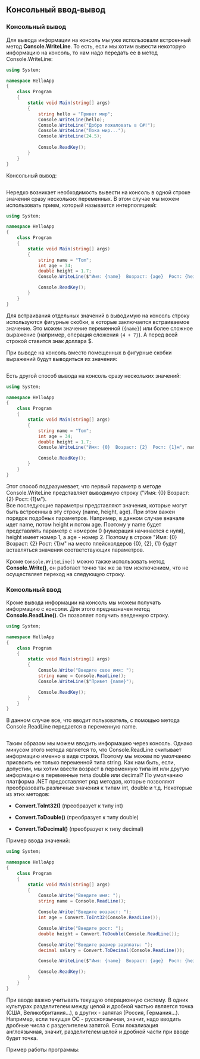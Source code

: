 ## Консольный ввод-вывод

### Консольный вывод

Для вывода информации на консоль мы уже использовали встроенный метод **Console.WriteLine**. 
То есть, если мы хотим вывести некоторую информацию на консоль, то нам надо передать ее в метод Console.WriteLine:

```cs
using System;

namespace HelloApp
{
    class Program
    {
        static void Main(string[] args)
        {
            string hello = "Привет мир";
            Console.WriteLine(hello);
            Console.WriteLine("Добро пожаловать в C#!");
            Console.WriteLine("Пока мир...");
            Console.WriteLine(24.5);
            
            Console.ReadKey();
        }
    }
}
```

Консольный вывод:

```

```

Нередко возникает необходимость вывести на консоль в одной строке значения сразу нескольких переменных. В этом случае мы можем использовать прием, который 
называется интерполяцией:

```cs
using System;

namespace HelloApp
{
    class Program
    {
        static void Main(string[] args)
        {
            string name = "Tom";
            int age = 34;
            double height = 1.7;
            Console.WriteLine($"Имя: {name}  Возраст: {age}  Рост: {height}м");

            Console.ReadKey();
        }
    }
}
```

Для встраивания отдельных значений в выводимую на консоль строку используются фигурные скобки, в которые заключается встраиваемое значение. 
Это можем значение переменной (`{name}`) или более сложное выражение (например, операция сложения `{4 + 7}`). А перед всей строкой ставится знак доллара $.

При выводе на консоль вместо помещенных в фигурные скобки выражений будут выводиться их значения:

```

```

Есть другой способ вывода на консоль сразу нескольких значений:

```cs
using System;

namespace HelloApp
{
    class Program
    {
        static void Main(string[] args)
        {
            string name = "Tom";
            int age = 34;
            double height = 1.7;
            Console.WriteLine("Имя: {0}  Возраст: {2}  Рост: {1}м", name, height, age);

            Console.ReadKey();
        }
    }
}
```

Этот способ подразумевает, что первый параметр в методе Console.WriteLine представляет выводимую строку ("Имя: {0}  Возраст: {2}  Рост: {1}м").  
Все последующие параметры представляют значения, которые могут быть встроенны в эту строку (name, height, age). При этом важен порядок подобных 
параметров. Например, в данном случае вначале идет name, потом height и потом age. Поэтому у name будет представлять параметр с номером 0 (нумерация начинается 
с нуля), height имеет номер 1, а age - номер 2. Поэтому в строке "Имя: {0}  Возраст: {2}  Рост: {1}м" на место плейсхолдеров {0}, {2}, {1} будут вставляться 
значения соответствующих параметров.

Кроме `Console.WriteLine()` можно также использовать метод **Console.Write()**, он работает точно так же за тем исключением, 
что не осуществляет переход на следующую строку.

### Консольный ввод

Кроме вывода информации на консоль мы можем получать информацию с консоли. Для этого предназначен метод **Console.ReadLine()**. Он позволяет получить введенную строку.

```cs
using System;

namespace HelloApp
{
    class Program
    {
        static void Main(string[] args)
        {
            Console.Write("Введите свое имя: ");
            string name = Console.ReadLine();
            Console.WriteLine($"Привет {name}");

            Console.ReadKey();
        }
    }
}
```

В данном случае все, что вводит пользователь, с помощью метода Console.ReadLine передается в переменную name.

```

```

Таким образом мы можем вводить информацию через консоль. Однако минусом этого метода является то, что Console.ReadLine считывает информацию именно в виде 
строки. Поэтому мы можем по умолчанию присвоить ее только переменной типа string. Как нам быть, если, допустим, мы хотим ввести возраст в переменную типа int или другую информацию 
в переменные типа double или decimal? По умолчанию платформа .NET предоставляет ряд методов, которые позволяют преобразовать различные значения к типам int, double и т.д. Некоторые из этих методов:

- **Convert.ToInt32()** (преобразует к типу int)

- **Convert.ToDouble()** (преобразует к типу double)

- **Convert.ToDecimal()** (преобразует к типу decimal)

Пример ввода значений:

```cs
using System;

namespace HelloApp
{
    class Program
    {
        static void Main(string[] args)
        {
            Console.Write("Введите имя: ");
            string name = Console.ReadLine();

            Console.Write("Введите возраст: ");
            int age = Convert.ToInt32(Console.ReadLine());

            Console.Write("Введите рост: ");
            double height = Convert.ToDouble(Console.ReadLine());

            Console.Write("Введите размер зарплаты: ");
            decimal salary = Convert.ToDecimal(Console.ReadLine());

            Console.WriteLine($"Имя: {name}  Возраст: {age}  Рост: {height}м  Зарплата: {salary}$");

            Console.ReadKey();
        }
    }
}
```

При вводе важно учитывать текущую операционную систему. В одних культурах разделителем между целой и дробной частью является точка (США, Великобритания...), 
в других - запятая (Россия, Германия...). Например, если текущая ОС - русскоязычная, значит, надо вводить дробные числа с разделителем запятой. 
Если локализация англоязычная, значит, разделителем целой и дробной части при вводе будет точка.

Пример работы программы:

```

```

